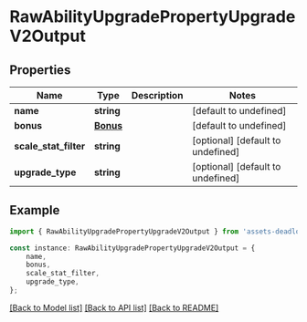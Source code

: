 # RawAbilityUpgradePropertyUpgradeV2Output


## Properties

Name | Type | Description | Notes
------------ | ------------- | ------------- | -------------
**name** | **string** |  | [default to undefined]
**bonus** | [**Bonus**](Bonus.md) |  | [default to undefined]
**scale_stat_filter** | **string** |  | [optional] [default to undefined]
**upgrade_type** | **string** |  | [optional] [default to undefined]

## Example

```typescript
import { RawAbilityUpgradePropertyUpgradeV2Output } from 'assets-deadlock-api-client';

const instance: RawAbilityUpgradePropertyUpgradeV2Output = {
    name,
    bonus,
    scale_stat_filter,
    upgrade_type,
};
```

[[Back to Model list]](../README.md#documentation-for-models) [[Back to API list]](../README.md#documentation-for-api-endpoints) [[Back to README]](../README.md)
